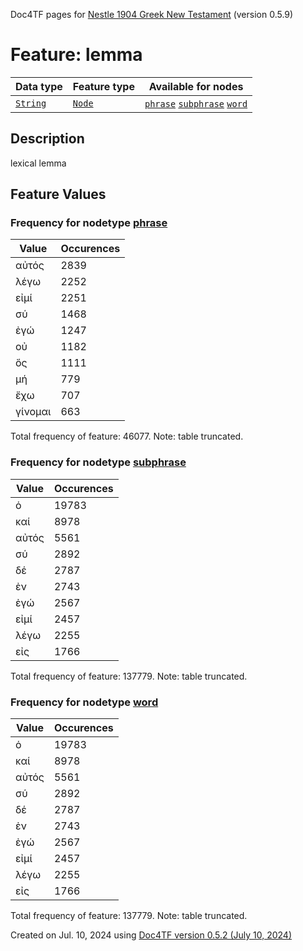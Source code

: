 Doc4TF pages for [Nestle 1904 Greek New Testament](https://github.com/saulocantanhede/tfgreek2/tree/main/tf) (version 0.5.9)
# Feature: lemma
Data type|Feature type|Available for nodes
---|---|---
[`String`](featuresbydatatype.md#string)|[`Node`](featuresbytype.md#node)| [`phrase`](featuresbynodetype.md#phrase)  [`subphrase`](featuresbynodetype.md#subphrase)  [`word`](featuresbynodetype.md#word) 
## Description
lexical lemma
## Feature Values
### Frequency for nodetype [phrase](featuresbynodetype.md#phrase)
Value|Occurences
---|---
αὐτός|2839
λέγω|2252
εἰμί|2251
σύ|1468
ἐγώ|1247
οὐ|1182
ὅς|1111
μή|779
ἔχω|707
γίνομαι|663

Total frequency of feature: 46077. Note: table truncated.
 ### Frequency for nodetype [subphrase](featuresbynodetype.md#subphrase)
Value|Occurences
---|---
ὁ|19783
καί|8978
αὐτός|5561
σύ|2892
δέ|2787
ἐν|2743
ἐγώ|2567
εἰμί|2457
λέγω|2255
εἰς|1766

Total frequency of feature: 137779. Note: table truncated.
 ### Frequency for nodetype [word](featuresbynodetype.md#word)
Value|Occurences
---|---
ὁ|19783
καί|8978
αὐτός|5561
σύ|2892
δέ|2787
ἐν|2743
ἐγώ|2567
εἰμί|2457
λέγω|2255
εἰς|1766

Total frequency of feature: 137779. Note: table truncated.
  

Created on Jul. 10, 2024 using [Doc4TF version 0.5.2 (July 10, 2024)](https://github.com/tonyjurg/Doc4TF/blob/main/CreateFeatureDoc.ipynb) 